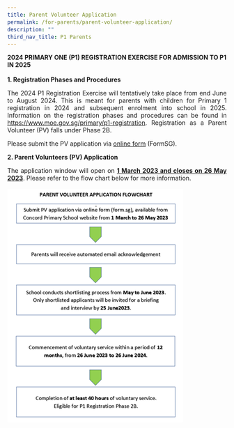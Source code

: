 ```yaml
---
title: Parent Volunteer Application
permalink: /for-parents/parent-volunteer-application/
description: ""
third_nav_title: P1 Parents
---
```

<b>2024 PRIMARY ONE (P1) REGISTRATION EXERCISE FOR ADMISSION TO P1 IN 2025</b>
<br><br>
<b>1. Registration Phases and Procedures</b>

<p style="text-align:justify">The 2024 P1 Registration Exercise will tentatively take place from end June to August 2024. This is meant for parents with children for Primary 1 registration in 2024 and subsequent enrolment into school in 2025. Information on the registration phases and procedures can be found in <a href="https://www.moe.gov.sg/primary/p1-registration" target="_blank" rel="noopener noreferrer">https://www.moe.gov.sg/primary/p1-registration</a>. Registration as a Parent Volunteer (PV) falls under Phase 2B. 
	
Please submit the PV application via <a href="https://form.gov.sg/5e4dd3c087faa30011fc6bf4">online form</a> (FormSG).
<br>
	
<b>2. Parent Volunteers (PV) Application</b>

</p><p style="text-align:justify">The application window will open on <b><u>1 March 2023 and closes on 26 May 2023</u></b>. Please refer to the flow chart below for more information.
<br><br>
<img style="width:80%" src="/images/PV Application Flowchart2024.png"><br></p>
